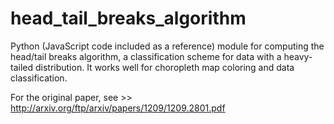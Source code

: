 # head_tail_breaks_algorithm
Python (JavaScript code included as a reference) module for computing the head/tail breaks algorithm, a classification scheme for data with a heavy-tailed distribution. It works well for choropleth map coloring and data classification.

For the original paper, see >> http://arxiv.org/ftp/arxiv/papers/1209/1209.2801.pdf

